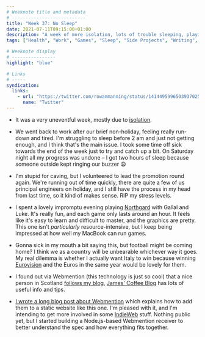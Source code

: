 ```yaml
---
# Weeknote title and metadata
# ---------------------------
title: "Week 37: No Sleep"
date: 2021-07-11T09:15:00+01:00
description: "A week of more isolation, lots of trouble sleeping, playing Northgard with friends, and a whole lot of obsessing over Webmention."
tags: ["Health", "Work", "Games", "Sleep", "Side Projects", "Writing", "Blogging", "Northgard", "Webmention", "Eurovision", "IndieWeb"]

# Weeknote display
# ----------------
highlight: "blue"

# Links
# -----
syndication:
  links:
    - url: "https://twitter.com/rowanmanning/status/1414495996503937025"
      name: "Twitter"
---
```


  * It was a very uneventful week, mostly due to [isolation](/weeknotes/36/).

  * We went back to work after our brief non-holiday, feeling really run-down and tired. I'm struggling to sleep before 2 am and just not getting enough, and I think that's the main issue. I took some time off sick towards the end of the week just to try and catch up a bit. On Saturday night all my progress was undone – I got two hours of sleep because someone outside kept ringing our buzzer :weary:

  * I'm stupid for caving, but I volunteered to lead the promotion round again. We're running out of time quickly, there are quite a few of us principal engineers on holiday, and I still have the process in my head from last time, so it kind of makes sense. RIP my stress levels.

  * I spent a lovely impromptu evening playing [Northgard](https://northgard.net/) with Gallal and Luke. It's really fun, and each game only lasts around an hour. It feels like it's easy to learn and difficult to master, and the graphics are pretty. This one isn't _particularly_ resource-intensive, but I keep being impressed at how well my MacBook can run games.

  * Gonna sick in my mouth a bit saying this, but football might be coming home? I think we as a country will be unbearable whichever way it goes. My real dilemma is whether I actually want Italy to win because winning [Eurovision](/weeknotes/30/) and the Euros in the same year would be lovely for them.

  * I found out via Webmention (this technology is just so cool) that a nice person in Scotland [follows my blog](https://jamesg.blog/2021/07/05/blogs-i-follow), [James' Coffee Blog](https://jamesg.blog/) has lots of useful info and tips.

  * [I wrote a long blog post about Webmention](/posts/webmentions-for-your-static-site/) which explains how to add them to a static website like this one. I'm pleased with it, and I'm intending to get more involved in some [IndieWeb](https://indieweb.org/) stuff. Nothing public yet, but I started building a Node.js-based Webmention receiver to better understand the spec and how everything fits together.
